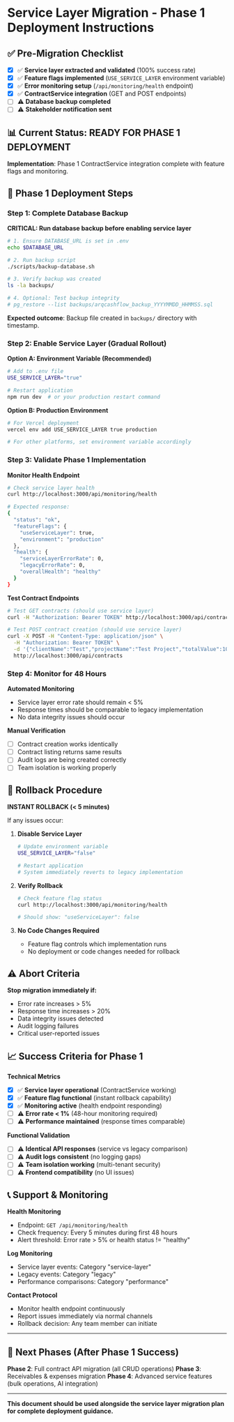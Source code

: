 # Service Layer Migration - Phase 1 Deployment Instructions

## ✅ Pre-Migration Checklist

- [x] ✅ **Service layer extracted and validated** (100% success rate)
- [x] ✅ **Feature flags implemented** (`USE_SERVICE_LAYER` environment variable)
- [x] ✅ **Error monitoring setup** (`/api/monitoring/health` endpoint)
- [x] ✅ **ContractService integration** (GET and POST endpoints)
- [ ] ⚠️ **Database backup completed**
- [ ] ⚠️ **Stakeholder notification sent**

## 📊 Current Status: READY FOR PHASE 1 DEPLOYMENT

**Implementation**: Phase 1 ContractService integration complete with feature flags and monitoring.

## 🚀 Phase 1 Deployment Steps

### Step 1: Complete Database Backup

**CRITICAL: Run database backup before enabling service layer**

```bash
# 1. Ensure DATABASE_URL is set in .env
echo $DATABASE_URL

# 2. Run backup script
./scripts/backup-database.sh

# 3. Verify backup was created
ls -la backups/

# 4. Optional: Test backup integrity
# pg_restore --list backups/arqcashflow_backup_YYYYMMDD_HHMMSS.sql
```

**Expected outcome**: Backup file created in `backups/` directory with timestamp.

### Step 2: Enable Service Layer (Gradual Rollout)

**Option A: Environment Variable (Recommended)**
```bash
# Add to .env file
USE_SERVICE_LAYER="true"

# Restart application
npm run dev  # or your production restart command
```

**Option B: Production Environment**
```bash
# For Vercel deployment
vercel env add USE_SERVICE_LAYER true production

# For other platforms, set environment variable accordingly
```

### Step 3: Validate Phase 1 Implementation

**Monitor Health Endpoint**
```bash
# Check service layer health
curl http://localhost:3000/api/monitoring/health

# Expected response:
{
  "status": "ok",
  "featureFlags": {
    "useServiceLayer": true,
    "environment": "production"
  },
  "health": {
    "serviceLayerErrorRate": 0,
    "legacyErrorRate": 0,
    "overallHealth": "healthy"
  }
}
```

**Test Contract Endpoints**
```bash
# Test GET contracts (should use service layer)
curl -H "Authorization: Bearer TOKEN" http://localhost:3000/api/contracts

# Test POST contract creation (should use service layer)
curl -X POST -H "Content-Type: application/json" \
  -H "Authorization: Bearer TOKEN" \
  -d '{"clientName":"Test","projectName":"Test Project","totalValue":1000,"signedDate":"2025-09-24"}' \
  http://localhost:3000/api/contracts
```

### Step 4: Monitor for 48 Hours

**Automated Monitoring**
- Service layer error rate should remain < 5%
- Response times should be comparable to legacy implementation
- No data integrity issues should occur

**Manual Verification**
- [ ] Contract creation works identically
- [ ] Contract listing returns same results
- [ ] Audit logs are being created correctly
- [ ] Team isolation is working properly

## 🔄 Rollback Procedure

**INSTANT ROLLBACK (< 5 minutes)**

If any issues occur:

1. **Disable Service Layer**
   ```bash
   # Update environment variable
   USE_SERVICE_LAYER="false"

   # Restart application
   # System immediately reverts to legacy implementation
   ```

2. **Verify Rollback**
   ```bash
   # Check feature flag status
   curl http://localhost:3000/api/monitoring/health

   # Should show: "useServiceLayer": false
   ```

3. **No Code Changes Required**
   - Feature flag controls which implementation runs
   - No deployment or code changes needed for rollback

## ⚠️ Abort Criteria

**Stop migration immediately if:**
- Error rate increases > 5%
- Response time increases > 20%
- Data integrity issues detected
- Audit logging failures
- Critical user-reported issues

## 📈 Success Criteria for Phase 1

**Technical Metrics**
- [x] ✅ **Service layer operational** (ContractService working)
- [x] ✅ **Feature flag functional** (instant rollback capability)
- [x] ✅ **Monitoring active** (health endpoint responding)
- [ ] ⚠️ **Error rate < 1%** (48-hour monitoring required)
- [ ] ⚠️ **Performance maintained** (response times comparable)

**Functional Validation**
- [ ] ⚠️ **Identical API responses** (service vs legacy comparison)
- [ ] ⚠️ **Audit logs consistent** (no logging gaps)
- [ ] ⚠️ **Team isolation working** (multi-tenant security)
- [ ] ⚠️ **Frontend compatibility** (no UI issues)

## 📞 Support & Monitoring

**Health Monitoring**
- Endpoint: `GET /api/monitoring/health`
- Check frequency: Every 5 minutes during first 48 hours
- Alert threshold: Error rate > 5% or health status != "healthy"

**Log Monitoring**
- Service layer events: Category "service-layer"
- Legacy events: Category "legacy"
- Performance comparisons: Category "performance"

**Contact Protocol**
- Monitor health endpoint continuously
- Report issues immediately via normal channels
- Rollback decision: Any team member can initiate

---

## 🎯 Next Phases (After Phase 1 Success)

**Phase 2**: Full contract API migration (all CRUD operations)
**Phase 3**: Receivables & expenses migration
**Phase 4**: Advanced service features (bulk operations, AI integration)

---

**This document should be used alongside the service layer migration plan for complete deployment guidance.**
